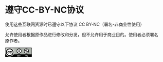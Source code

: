 # 遵守CC-BY-NC协议


使用这些互联网资源时已遵守以下协议
CC BY-NC（署名-非商业性使用）

允许使用者根据原作品进行修改和分发，但不允许用于商业目的。使用者必须署名原作者。

![cc协议](cc.png)

